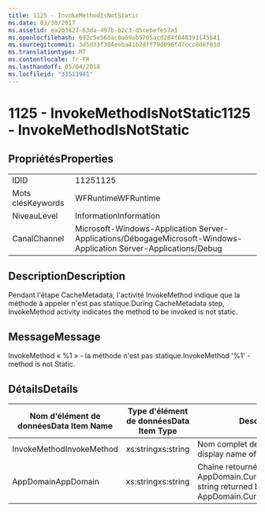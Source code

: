 ```yaml
---
title: 1125 - InvokeMethodIsNotStatic
ms.date: 03/30/2017
ms.assetid: ea2b3827-63da-497b-b2c3-d5cebefe57a1
ms.openlocfilehash: 692c5e56dac0a69ab5705acd284f048391145641
ms.sourcegitcommit: 3d5d33f384eeba41b2dff79d096f47ccc8d8f03d
ms.translationtype: MT
ms.contentlocale: fr-FR
ms.lasthandoff: 05/04/2018
ms.locfileid: "33511941"
---
```

# <a name="1125---invokemethodisnotstatic"></a><span data-ttu-id="0ebd5-102">1125 - InvokeMethodIsNotStatic</span><span class="sxs-lookup"><span data-stu-id="0ebd5-102">1125 - InvokeMethodIsNotStatic</span></span>
## <a name="properties"></a><span data-ttu-id="0ebd5-103">Propriétés</span><span class="sxs-lookup"><span data-stu-id="0ebd5-103">Properties</span></span>  
  
|||  
|-|-|  
|<span data-ttu-id="0ebd5-104">ID</span><span class="sxs-lookup"><span data-stu-id="0ebd5-104">ID</span></span>|<span data-ttu-id="0ebd5-105">1125</span><span class="sxs-lookup"><span data-stu-id="0ebd5-105">1125</span></span>|  
|<span data-ttu-id="0ebd5-106">Mots clés</span><span class="sxs-lookup"><span data-stu-id="0ebd5-106">Keywords</span></span>|<span data-ttu-id="0ebd5-107">WFRuntime</span><span class="sxs-lookup"><span data-stu-id="0ebd5-107">WFRuntime</span></span>|  
|<span data-ttu-id="0ebd5-108">Niveau</span><span class="sxs-lookup"><span data-stu-id="0ebd5-108">Level</span></span>|<span data-ttu-id="0ebd5-109">Information</span><span class="sxs-lookup"><span data-stu-id="0ebd5-109">Information</span></span>|  
|<span data-ttu-id="0ebd5-110">Canal</span><span class="sxs-lookup"><span data-stu-id="0ebd5-110">Channel</span></span>|<span data-ttu-id="0ebd5-111">Microsoft-Windows-Application Server-Applications/Débogage</span><span class="sxs-lookup"><span data-stu-id="0ebd5-111">Microsoft-Windows-Application Server-Applications/Debug</span></span>|  
  
## <a name="description"></a><span data-ttu-id="0ebd5-112">Description</span><span class="sxs-lookup"><span data-stu-id="0ebd5-112">Description</span></span>  
 <span data-ttu-id="0ebd5-113">Pendant l'étape CacheMetadata, l'activité InvokeMethod indique que la méthode à appeler n'est pas statique.</span><span class="sxs-lookup"><span data-stu-id="0ebd5-113">During CacheMetadata step, InvokeMethod activity indicates the method to be invoked is not static.</span></span>  
  
## <a name="message"></a><span data-ttu-id="0ebd5-114">Message</span><span class="sxs-lookup"><span data-stu-id="0ebd5-114">Message</span></span>  
 <span data-ttu-id="0ebd5-115">InvokeMethod « %1 » - la méthode n'est pas statique.</span><span class="sxs-lookup"><span data-stu-id="0ebd5-115">InvokeMethod '%1' - method is not Static.</span></span>  
  
## <a name="details"></a><span data-ttu-id="0ebd5-116">Détails</span><span class="sxs-lookup"><span data-stu-id="0ebd5-116">Details</span></span>  
  
|<span data-ttu-id="0ebd5-117">Nom d'élément de données</span><span class="sxs-lookup"><span data-stu-id="0ebd5-117">Data Item Name</span></span>|<span data-ttu-id="0ebd5-118">Type d'élément de données</span><span class="sxs-lookup"><span data-stu-id="0ebd5-118">Data Item Type</span></span>|<span data-ttu-id="0ebd5-119">Description</span><span class="sxs-lookup"><span data-stu-id="0ebd5-119">Description</span></span>|  
|--------------------|--------------------|-----------------|  
|<span data-ttu-id="0ebd5-120">InvokeMethod</span><span class="sxs-lookup"><span data-stu-id="0ebd5-120">InvokeMethod</span></span>|<span data-ttu-id="0ebd5-121">xs:string</span><span class="sxs-lookup"><span data-stu-id="0ebd5-121">xs:string</span></span>|<span data-ttu-id="0ebd5-122">Nom complet de l'activité InvokeMethod.</span><span class="sxs-lookup"><span data-stu-id="0ebd5-122">The display name of the InvokeMethod activity.</span></span>|  
|<span data-ttu-id="0ebd5-123">AppDomain</span><span class="sxs-lookup"><span data-stu-id="0ebd5-123">AppDomain</span></span>|<span data-ttu-id="0ebd5-124">xs:string</span><span class="sxs-lookup"><span data-stu-id="0ebd5-124">xs:string</span></span>|<span data-ttu-id="0ebd5-125">Chaîne retournée par AppDomain.CurrentDomain.FriendlyName.</span><span class="sxs-lookup"><span data-stu-id="0ebd5-125">The string returned by AppDomain.CurrentDomain.FriendlyName.</span></span>|

